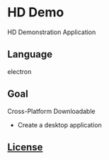 # HD Demo
HD Demonstration Application

## Language
electron

## Goal
Cross-Platform Downloadable
* Create a desktop application

## [License](LICENSE)
